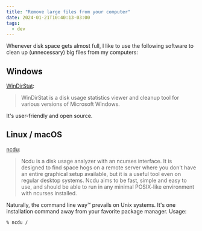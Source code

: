 ```yaml
---
title: "Remove large files from your computer"
date: 2024-01-21T10:40:13-03:00
tags:
  - dev
---
```


Whenever disk space gets almost full, I like to use the following software to
clean up (unnecessary) big files from my computers:


## Windows

[WinDirStat](https://windirstat.net/):

> WinDirStat is a disk usage statistics viewer and cleanup tool for various
> versions of Microsoft Windows.

It's user-friendly and open source.

## Linux / macOS

[ncdu](https://dev.yorhel.nl/ncdu):

> Ncdu is a disk usage analyzer with an ncurses interface. It is designed to
> find space hogs on a remote server where you don't have an entire graphical
> setup available, but it is a useful tool even on regular desktop systems.
> Ncdu aims to be fast, simple and easy to use, and should be able to run in
> any minimal POSIX-like environment with ncurses installed.

Naturally, the command line way™ prevails on Unix systems. It's one
installation command away from your favorite package manager. Usage:

```shell
% ncdu /
```
